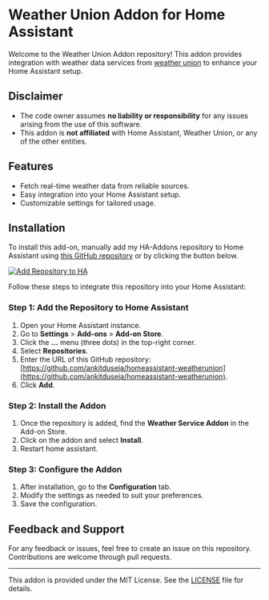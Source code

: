 # Weather Union Addon for Home Assistant

Welcome to the Weather Union Addon repository! This addon provides integration with weather data services from [weather union](https://www.weatherunion.com/) to enhance your Home Assistant setup.

## Disclaimer

- The code owner assumes **no liability or responsibility** for any issues arising from the use of this software.
- This addon is **not affiliated** with Home Assistant, Weather Union, or any of the other entities.

## Features

- Fetch real-time weather data from reliable sources.
- Easy integration into your Home Assistant setup.
- Customizable settings for tailored usage.

## Installation

To install this add-on, manually add my HA-Addons repository to Home Assistant
using [this GitHub repository][ha-addons] or by clicking the button below.

[![Add Repository to HA][my-ha-badge]][my-ha-url]

Follow these steps to integrate this repository into your Home Assistant:

### Step 1: Add the Repository to Home Assistant
1. Open your Home Assistant instance.
2. Go to **Settings** > **Add-ons** > **Add-on Store**.
3. Click the **...** menu (three dots) in the top-right corner.
4. Select **Repositories**.
5. Enter the URL of this GitHub repository: [https://github.com/ankitduseja/homeassistant-weatherunion](https://github.com/ankitduseja/homeassistant-weatherunion).
6. Click **Add**.

### Step 2: Install the Addon
1. Once the repository is added, find the **Weather Service Addon** in the Add-on Store.
2. Click on the addon and select **Install**.
3. Restart home assistant.

### Step 3: Configure the Addon
1. After installation, go to the **Configuration** tab.
2. Modify the settings as needed to suit your preferences.
3. Save the configuration.

## Feedback and Support

For any feedback or issues, feel free to create an issue on this repository. Contributions are welcome through pull requests.

---

This addon is provided under the MIT License. See the [LICENSE](LICENSE) file for details.

[ha-addons]: https://github.com/ankitduseja/homeassistant-weatherunion
[my-ha-badge]: https://my.home-assistant.io/badges/supervisor_add_addon_repository.svg
[my-ha-url]: https://my.home-assistant.io/redirect/supervisor_add_addon_repository/?repository_url=https%3A%2F%2Fgithub.com%2Fankitduseja%2Fhomeassistant-weatherunion

